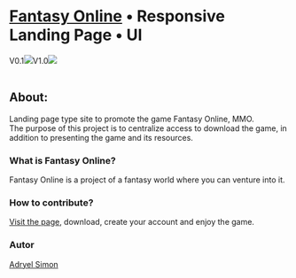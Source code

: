  # <a href="https://www.fantasymmo.online">Fantasy Online</a> • Responsive Landing Page • UI

<table>
<tr>V0.1<img src="https://user-images.githubusercontent.com/88943961/192717225-61b2de23-f9a3-4c37-820f-f49aa8cb2a8e.png"/></tr>
<tr>V1.0<img src="https://user-images.githubusercontent.com/88943961/192907276-9c3f6630-e1a8-47de-b131-1dad7e2e303f.png"/></tr>
</table>

## About:
Landing page type site to promote the game Fantasy Online, MMO. <br/>
The purpose of this project is to centralize access to download the game, in addition to presenting the game and its resources.

### What is Fantasy Online?

Fantasy Online is a project of a fantasy world where you can venture into it.

### How to contribute?

<a href="https://www.fantasymmo.online">Visit the page<a/>, download, create your account and enjoy the game.

### Autor

[Adryel Simon](https://github.com/alchemist-developer/)
